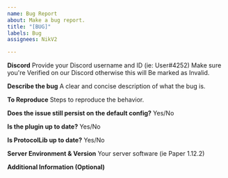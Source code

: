 ```yaml
---
name: Bug Report
about: Make a bug report.
title: "[BUG]"
labels: Bug
assignees: NikV2

---
```


**Discord**
Provide your Discord username and ID (ie: User#4252)
Make sure you're Verified on our Discord otherwise this will
Be marked as Invalid.

**Describe the bug**
A clear and concise description of what the bug is.

**To Reproduce**
Steps to reproduce the behavior.

**Does the issue still persist on the default config?**
Yes/No

**Is the plugin up to date?**
Yes/No

**Is ProtocolLib up to date?**
Yes/No

**Server Environment & Version**
Your server software (ie Paper 1.12.2)

**Additional Information (Optional)**
